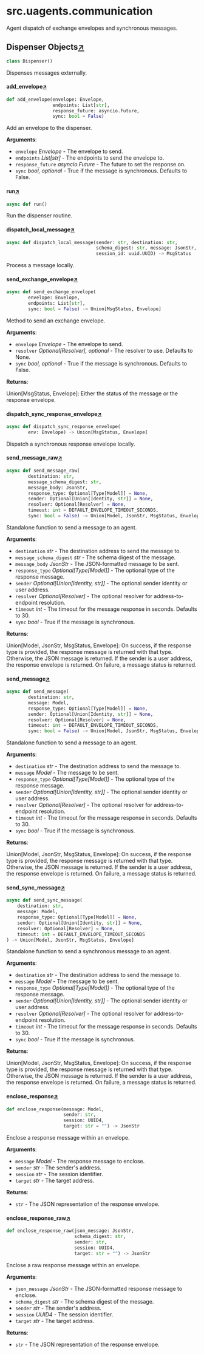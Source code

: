 

# src.uagents.communication

Agent dispatch of exchange envelopes and synchronous messages.



## Dispenser Objects[↗](https://github.com/fetchai/uAgents/blob/main/python/src/uagents/communication.py#L24)

```python
class Dispenser()
```

Dispenses messages externally.



#### add_envelope[↗](https://github.com/fetchai/uAgents/blob/main/python/src/uagents/communication.py#L35)
```python
def add_envelope(envelope: Envelope,
                 endpoints: List[str],
                 response_future: asyncio.Future,
                 sync: bool = False)
```

Add an envelope to the dispenser.

**Arguments**:

- `envelope` _Envelope_ - The envelope to send.
- `endpoints` _List[str]_ - The endpoints to send the envelope to.
- `response_future` _asyncio.Future_ - The future to set the response on.
- `sync` _bool, optional_ - True if the message is synchronous. Defaults to False.



#### run[↗](https://github.com/fetchai/uAgents/blob/main/python/src/uagents/communication.py#L53)
```python
async def run()
```

Run the dispenser routine.



#### dispatch_local_message[↗](https://github.com/fetchai/uAgents/blob/main/python/src/uagents/communication.py#L75)
```python
async def dispatch_local_message(sender: str, destination: str,
                                 schema_digest: str, message: JsonStr,
                                 session_id: uuid.UUID) -> MsgStatus
```

Process a message locally.



#### send_exchange_envelope[↗](https://github.com/fetchai/uAgents/blob/main/python/src/uagents/communication.py#L99)
```python
async def send_exchange_envelope(
        envelope: Envelope,
        endpoints: List[str],
        sync: bool = False) -> Union[MsgStatus, Envelope]
```

Method to send an exchange envelope.

**Arguments**:

- `envelope` _Envelope_ - The envelope to send.
- `resolver` _Optional[Resolver], optional_ - The resolver to use. Defaults to None.
- `sync` _bool, optional_ - True if the message is synchronous. Defaults to False.
  

**Returns**:

  Union[MsgStatus, Envelope]: Either the status of the message or the response envelope.



#### dispatch_sync_response_envelope[↗](https://github.com/fetchai/uAgents/blob/main/python/src/uagents/communication.py#L168)
```python
async def dispatch_sync_response_envelope(
        env: Envelope) -> Union[MsgStatus, Envelope]
```

Dispatch a synchronous response envelope locally.



#### send_message_raw[↗](https://github.com/fetchai/uAgents/blob/main/python/src/uagents/communication.py#L189)
```python
async def send_message_raw(
        destination: str,
        message_schema_digest: str,
        message_body: JsonStr,
        response_type: Optional[Type[Model]] = None,
        sender: Optional[Union[Identity, str]] = None,
        resolver: Optional[Resolver] = None,
        timeout: int = DEFAULT_ENVELOPE_TIMEOUT_SECONDS,
        sync: bool = False) -> Union[Model, JsonStr, MsgStatus, Envelope]
```

Standalone function to send a message to an agent.

**Arguments**:

- `destination` _str_ - The destination address to send the message to.
- `message_schema_digest` _str_ - The schema digest of the message.
- `message_body` _JsonStr_ - The JSON-formatted message to be sent.
- `response_type` _Optional[Type[Model]]_ - The optional type of the response message.
- `sender` _Optional[Union[Identity, str]]_ - The optional sender identity or user address.
- `resolver` _Optional[Resolver]_ - The optional resolver for address-to-endpoint resolution.
- `timeout` _int_ - The timeout for the message response in seconds. Defaults to 30.
- `sync` _bool_ - True if the message is synchronous.
  

**Returns**:

  Union[Model, JsonStr, MsgStatus, Envelope]: On success, if the response type is provided,
  the response message is returned with that type. Otherwise, the JSON message is returned.
  If the sender is a user address, the response envelope is returned.
  On failure, a message status is returned.



#### send_message[↗](https://github.com/fetchai/uAgents/blob/main/python/src/uagents/communication.py#L267)
```python
async def send_message(
        destination: str,
        message: Model,
        response_type: Optional[Type[Model]] = None,
        sender: Optional[Union[Identity, str]] = None,
        resolver: Optional[Resolver] = None,
        timeout: int = DEFAULT_ENVELOPE_TIMEOUT_SECONDS,
        sync: bool = False) -> Union[Model, JsonStr, MsgStatus, Envelope]
```

Standalone function to send a message to an agent.

**Arguments**:

- `destination` _str_ - The destination address to send the message to.
- `message` _Model_ - The message to be sent.
- `response_type` _Optional[Type[Model]]_ - The optional type of the response message.
- `sender` _Optional[Union[Identity, str]]_ - The optional sender identity or user address.
- `resolver` _Optional[Resolver]_ - The optional resolver for address-to-endpoint resolution.
- `timeout` _int_ - The timeout for the message response in seconds. Defaults to 30.
- `sync` _bool_ - True if the message is synchronous.
  

**Returns**:

  Union[Model, JsonStr, MsgStatus, Envelope]: On success, if the response type is provided,
  the response message is returned with that type. Otherwise, the JSON message is returned.
  If the sender is a user address, the response envelope is returned.
  On failure, a message status is returned.



#### send_sync_message[↗](https://github.com/fetchai/uAgents/blob/main/python/src/uagents/communication.py#L306)
```python
async def send_sync_message(
    destination: str,
    message: Model,
    response_type: Optional[Type[Model]] = None,
    sender: Optional[Union[Identity, str]] = None,
    resolver: Optional[Resolver] = None,
    timeout: int = DEFAULT_ENVELOPE_TIMEOUT_SECONDS
) -> Union[Model, JsonStr, MsgStatus, Envelope]
```

Standalone function to send a synchronous message to an agent.

**Arguments**:

- `destination` _str_ - The destination address to send the message to.
- `message` _Model_ - The message to be sent.
- `response_type` _Optional[Type[Model]]_ - The optional type of the response message.
- `sender` _Optional[Union[Identity, str]]_ - The optional sender identity or user address.
- `resolver` _Optional[Resolver]_ - The optional resolver for address-to-endpoint resolution.
- `timeout` _int_ - The timeout for the message response in seconds. Defaults to 30.
- `sync` _bool_ - True if the message is synchronous.
  

**Returns**:

  Union[Model, JsonStr, MsgStatus, Envelope]: On success, if the response type is provided,
  the response message is returned with that type. Otherwise, the JSON message is returned.
  If the sender is a user address, the response envelope is returned.
  On failure, a message status is returned.



#### enclose_response[↗](https://github.com/fetchai/uAgents/blob/main/python/src/uagents/communication.py#L337)
```python
def enclose_response(message: Model,
                     sender: str,
                     session: UUID4,
                     target: str = "") -> JsonStr
```

Enclose a response message within an envelope.

**Arguments**:

- `message` _Model_ - The response message to enclose.
- `sender` _str_ - The sender's address.
- `session` _str_ - The session identifier.
- `target` _str_ - The target address.
  

**Returns**:

- `str` - The JSON representation of the response envelope.



#### enclose_response_raw[↗](https://github.com/fetchai/uAgents/blob/main/python/src/uagents/communication.py#L358)
```python
def enclose_response_raw(json_message: JsonStr,
                         schema_digest: str,
                         sender: str,
                         session: UUID4,
                         target: str = "") -> JsonStr
```

Enclose a raw response message within an envelope.

**Arguments**:

- `json_message` _JsonStr_ - The JSON-formatted response message to enclose.
- `schema_digest` _str_ - The schema digest of the message.
- `sender` _str_ - The sender's address.
- `session` _UUID4_ - The session identifier.
- `target` _str_ - The target address.
  

**Returns**:

- `str` - The JSON representation of the response envelope.

